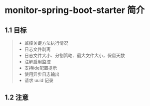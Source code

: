 # monitor-spring-boot-starter 简介

## 1.1 目标

> * 监控关键方法执行情况
> * 日志文件剥离
> * 日志文件大小、分割策略、最大文件大小，保留天数
> * 注解启用监控
> * 支持ide配置提示
> * 使用异步日志输出
> * 请求 uuid 记录

## 1.2 注意

